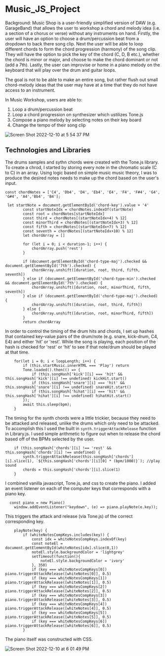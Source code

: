 # Music_JS_Project

Background:
Music Shop is a user-friendly simplified version of DAW (e.g. GarageBand) that allows the user to workshop a chord and melody idea (i.e. a section of a chorus or verse) without any instruments on hand. Firstly, the user will have an option to choose a drum/percussion beat from a dropdown to back there song clip. Next the user will be able to loop different chords to form the chord progression (harmony) of the song clip. They will have the option to pick the key of the chord (C, D, B etc.), whether the chord is minor or major, and choose to make the chord dominant or not (add a 7th). Lastly, the user can improvise or home in a piano melody on the keyboard that will play over the drum and guitar loops.

The goal is not to be able to make an entire song, but rather flush out small chord-melody ideas that the user may have at a time that they do not have access to an instrument.

In Music Workshop, users are able to:

1. Loop a drum/percussion beat
2. Loop a chord progression on synthesizer which ustilizes Tone.js
3. Compose a piano melody by selecting notes on their key board
4. Change the tempo of their song clip

![Screen Shot 2022-12-10 at 5 54 37 PM](https://user-images.githubusercontent.com/110570521/206883237-1bf1b929-4e24-46f7-8490-6291d55ea34c.png)

## Technologies and Libraries

The drums samples and sythn chords were created with the Tone.js library. To create a chrod, I started by storing every note in the chromatic scale (C to C) in an array. Using logic based on simple music music theory, I was to produce the desired notes needs to make up the chord based on the user's input.

```
const chordNotes = ['C4', 'Db4', 'D4', 'Eb4', 'E4', 'F4', 'F#4', 'G4', 'G#4', 'A4','Bb4', 'B4']; 

 let startNote = document.getElementById('chord-key').value + '4'
        const startNoteIdx = chordNotes.indexOf(startNote)
        const root = chordNotes[startNoteIdx]
        const third = chordNotes[(startNoteIdx+4) % 12]
        const minorThird = chordNotes[(startNoteIdx+3) % 12]
        const fifth = chordNotes[(startNoteIdx+7) % 12]
        const seventh = chordNotes[(startNoteIdx+10) % 12]
        let chordArray = []

        for (let i = 0; i < duration-1; i++) {
            chordArray.push('rest')
        }
        
        if (document.getElementById('chord-type-maj').checked && document.getElementById('7th').checked) {
            chordArray.unshift([duration, root, third, fifth, seventh])
        } else if (document.getElementById('chord-type-min').checked && document.getElementById('7th').checked) {
            chordArray.unshift([duration, root, minorThird, fifth, seventh])
        } else if (document.getElementById('chord-type-maj').checked) {
            chordArray.unshift([duration, root, third, fifth])
        } else {
            chordArray.unshift([duration, root, minorThird, fifth])
        }
        return chordArray

```

In order to control the timing of the drum hits and chords, I set up hashes that contained key-value pairs of the drum/note (e.g. snare, kick-drum, C4, E4) and either 'hit' or 'rest'. While the song is playing, each position of the hash is checked for 'rest' or 'hit' to see if that note/drum should be played at that time.

```
    for(let i = 0; i < loopLength; i++) {
        if (this.startMusic.innerHTML === 'Play') return
        Tone.loaded().then(() => {
            if (this.songHash['kick'][i] === 'hit' && this.songHash['kick'][i] !== undefined) kickHit.start()
            if (this.songHash['snare'][i] === 'hit' && this.songHash['snare'][i] !== undefined) snareHit.start()
            if (this.songHash['hihat'][i] === 'hit' && this.songHash['hihat'][i] !== undefined) hihatHit.start()
        });
        await this.sleep(bpm);
    }
```

The timing for the synth chords were a little trickier, because they need to be attacked and released, unlike the drums which only need to be attacked. To accomplish this I used the built in ```synth.triggerAttackRelease``` function in Library.js. I used simple arithmetic to figure out when to release the chord based off of the BPMs selected by the user.

```
    if (this.songHash['chords'][i] !== 'rest' && this.songHash['chords'][i] !== undefined) {
        synth.triggerAttackRelease(this.songHash['chords'][i].slice(1), `${this.songHash['chords'][i][0] * (bpm/1000)}`); //play sound
        chords = this.songHash['chords'][i].slice(1)
    }
```

I combined vanilla javascript, Tone.js, and css to create the piano. I added an event listener on each of the computer keys that corresponds with a piano key.

```
  const piano = new Piano()
    window.addEventListener("keydown", (e) => piano.playNote(e.key));

```

This triggers the attack and release (via Tone.js) of the correct corresponding key.

```
    playNote(key) {
        if (whiteNotesCompKeys.includes(key)) {
            const idx = whiteNotesCompKeys.indexOf(key)
            const noteEl = document.getElementById(whiteNotes[idx].slice(0,1))
            noteEl.style.backgroundColor = 'lightgrey'
            setTimeout(function(){
                noteEl.style.backgroundColor = 'ivory'
            }, 350)
            if (key === whiteNotesCompKeys[0]) piano.triggerAttackRelease([whiteNotes[0]], 0.5)
            if (key === whiteNotesCompKeys[1]) piano.triggerAttackRelease([whiteNotes[1]], 0.5)
            if (key === whiteNotesCompKeys[2]) piano.triggerAttackRelease([whiteNotes[2]], 0.5)
            if (key === whiteNotesCompKeys[3]) piano.triggerAttackRelease([whiteNotes[3]], 0.5)
            if (key === whiteNotesCompKeys[4]) piano.triggerAttackRelease([whiteNotes[4]], 0.5)
            if (key === whiteNotesCompKeys[5]) piano.triggerAttackRelease([whiteNotes[5]], 0.5)
            if (key === whiteNotesCompKeys[6]) piano.triggerAttackRelease([whiteNotes[6]], 0.5)
        }
```

The piano itself was constructed with CSS.

![Screen Shot 2022-12-10 at 6 01 49 PM](https://user-images.githubusercontent.com/110570521/206883229-ff4e58d1-fab6-43f4-80e5-4ee902061ac7.png)
